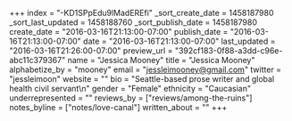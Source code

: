 +++
index = "-KD1SPpEdu9lMadEREfi"
_sort_create_date = 1458187980
_sort_last_updated = 1458188760
_sort_publish_date = 1458187980
create_date = "2016-03-16T21:13:00-07:00"
publish_date = "2016-03-16T21:13:00-07:00"
date = "2016-03-16T21:13:00-07:00"
last_updated = "2016-03-16T21:26:00-07:00"
preview_url = "392cf183-0f88-a3dd-c96e-abc11c379367"
name = "Jessica Mooney"
title = "Jessica Mooney"
alphabetize_by = "mooney"
email = "jessleimooney@gmail.com"
twitter = "jessleimoon"
website = ""
bio = "Seattle-based prose writer and global health civil servant\n"
gender = "Female"
ethnicity = "Caucasian"
underrepresented = ""
reviews_by = ["reviews/among-the-ruins"]
notes_byline = ["notes/love-canal"]
written_about = ""
+++

